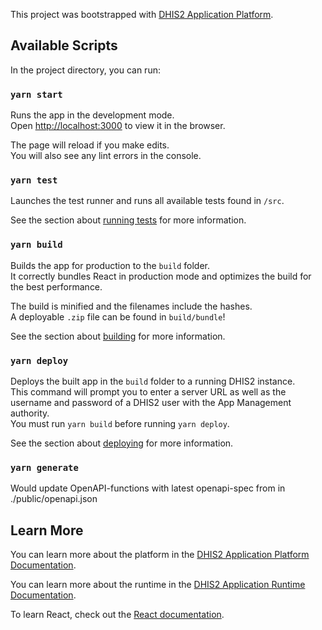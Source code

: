 This project was bootstrapped with [DHIS2 Application Platform](https://github.com/dhis2/app-platform).

## Available Scripts

In the project directory, you can run:

### `yarn start`

Runs the app in the development mode.<br />
Open [http://localhost:3000](http://localhost:3000) to view it in the browser.

The page will reload if you make edits.<br />
You will also see any lint errors in the console.

### `yarn test`

Launches the test runner and runs all available tests found in `/src`.<br />

See the section about [running tests](https://platform.dhis2.nu/#/scripts/test) for more information.

### `yarn build`

Builds the app for production to the `build` folder.<br />
It correctly bundles React in production mode and optimizes the build for the best performance.

The build is minified and the filenames include the hashes.<br />
A deployable `.zip` file can be found in `build/bundle`!

See the section about [building](https://platform.dhis2.nu/#/scripts/build) for more information.

### `yarn deploy`

Deploys the built app in the `build` folder to a running DHIS2 instance.<br />
This command will prompt you to enter a server URL as well as the username and password of a DHIS2 user with the App Management authority.<br/>
You must run `yarn build` before running `yarn deploy`.<br />

See the section about [deploying](https://platform.dhis2.nu/#/scripts/deploy) for more information.

### `yarn generate`

Would update OpenAPI-functions with latest openapi-spec from in ./public/openapi.json

## Learn More

You can learn more about the platform in the [DHIS2 Application Platform Documentation](https://platform.dhis2.nu/).

You can learn more about the runtime in the [DHIS2 Application Runtime Documentation](https://runtime.dhis2.nu/).

To learn React, check out the [React documentation](https://reactjs.org/).
